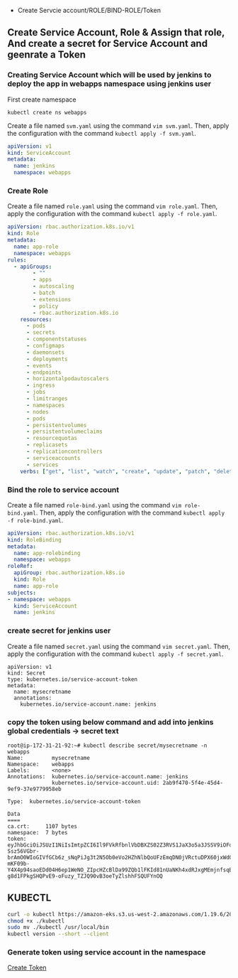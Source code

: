* Create Servcie account/ROLE/BIND-ROLE/Token

## Create Service Account, Role & Assign that role, And create a secret for Service Account and geenrate a Token

### Creating Service Account which will be used by jenkins to deploy the app in webapps namespace using jenkins user

First create namespace
```
kubectl create ns webapps
```
Create a file named `svm.yaml` using the command `vim svm.yaml`. Then, apply the configuration with the command `kubectl apply -f svm.yaml`.
```yaml
apiVersion: v1
kind: ServiceAccount
metadata:
  name: jenkins
  namespace: webapps
```

### Create Role 

Create a file named `role.yaml` using the command `vim role.yaml`. Then, apply the configuration with the command `kubectl apply -f role.yaml`.
```yaml
apiVersion: rbac.authorization.k8s.io/v1
kind: Role
metadata:
  name: app-role
  namespace: webapps
rules:
  - apiGroups:
        - ""
        - apps
        - autoscaling
        - batch
        - extensions
        - policy
        - rbac.authorization.k8s.io
    resources:
      - pods
      - secrets
      - componentstatuses
      - configmaps
      - daemonsets
      - deployments
      - events
      - endpoints
      - horizontalpodautoscalers
      - ingress
      - jobs
      - limitranges
      - namespaces
      - nodes
      - pods
      - persistentvolumes
      - persistentvolumeclaims
      - resourcequotas
      - replicasets
      - replicationcontrollers
      - serviceaccounts
      - services
    verbs: ["get", "list", "watch", "create", "update", "patch", "delete"]
```

### Bind the role to service account

Create a file named `role-bind.yaml` using the command `vim role-bind.yaml`. Then, apply the configuration with the command `kubectl apply -f role-bind.yaml`.
```yaml
apiVersion: rbac.authorization.k8s.io/v1
kind: RoleBinding
metadata:
  name: app-rolebinding
  namespace: webapps 
roleRef:
  apiGroup: rbac.authorization.k8s.io
  kind: Role
  name: app-role 
subjects:
- namespace: webapps 
  kind: ServiceAccount
  name: jenkins 
```

### create secret for jenkins user
Create a file named `secret.yaml` using the command `vim secret.yaml`. Then, apply the configuration with the command `kubectl apply -f secret.yaml`.
```
apiVersion: v1
kind: Secret
type: kubernetes.io/service-account-token
metadata:
  name: mysecretname
  annotations:
    kubernetes.io/service-account.name: jenkins

```
### copy the token using below command and add into jenkins global credentials -> secret text
```
root@ip-172-31-21-92:~# kubectl describe secret/mysecretname -n webapps
Name:         mysecretname
Namespace:    webapps
Labels:       <none>
Annotations:  kubernetes.io/service-account.name: jenkins
              kubernetes.io/service-account.uid: 2ab9f470-5f4e-45d4-9ef9-37e9779958eb

Type:  kubernetes.io/service-account-token

Data
====
ca.crt:     1107 bytes
namespace:  7 bytes
token:      eyJhbGciOiJSUzI1NiIsImtpZCI6Il9FVkRfbnlVbDBXZS02Z3RVS1JaX3o5a3JSSV9iOFdfQ05lUTZDSGF0XzQifQ.eyJpc3MiOiJrdWJlcm5ldGVzL3NlcnZpY2VhY2NvdW50Iiwia3ViZXJuZXRlcy5pby9zZXJ2aWNlYWNjb3VudC9uYW1lc3BhY2UiOiJ3ZWJhcHBzIiwia3ViZXJuZXRlcy5pby9zZXJ2aWNlYWNjb3VudC9zZWNyZXQubmFtZSI6Im15c2VjcmV0bmFtZSIsImt1YmVybmV0ZXMuaW8vc2VydmljZWFjY291bnQvc2VydmljZS1hY2NvdW50Lm5hbWUiOiJqZW5raW5zIiwia3ViZXJuZXRlcy5pby9zZXJ2aWNlYWNjb3VudC9zZXJ2aWNlLWFjY291bnQudWlkIjoiMmFiOWY0NzAtNWY0ZS00NWQ0LTllZjktMzdlOTc3OTk1OGViIiwic3ViIjoic3lzdGVtOnNlcnZpY2VhY2NvdW50OndlYmFwcHM6amVua2lucyJ9.a7MPYgpxrRilRjGrbBO0pTM_ABvbtDsLYBR2d6yw-Ssz56VGbr-brAmO0WIoGIVfGCb6z_sNqPiJg3t2N5Ob0eVo2HZhNlbQoUFzEmqDN0jVRctuDPX60jxWd08V-mKF09b-Y4X4p94saoEDd04H6ep1WeNO_ZIpcHZcBlDa99ZQb1lFKId81nUaNKh4xdRJxgMEmjnfsqBqN_6C7Oy7iWa9_ZhwtJAotQSiR30DPm419ir_x9Uww7wwe090o32umEUmZspmITqmKRO6TNrdJJ9MduJq2WrEkLiC-g8d1FPkgSHQPvE9-oFuzy_TZJQ90vB3oeTyZlshhFSQUFYnOQ

```

## KUBECTL

```bash
curl -o kubectl https://amazon-eks.s3.us-west-2.amazonaws.com/1.19.6/2021-01-05/bin/linux/amd64/kubectl
chmod +x ./kubectl
sudo mv ./kubectl /usr/local/bin
kubectl version --short --client
```

### Generate token using service account in the namespace

[Create Token](https://kubernetes.io/docs/reference/access-authn-authz/service-accounts-admin/#:~:text=To%20create%20a%20non%2Dexpiring,with%20that%20generated%20token%20data.)
